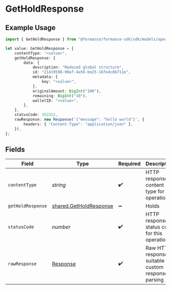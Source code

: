 # GetHoldResponse

## Example Usage

```typescript
import { GetHoldResponse } from "@formance/formance-sdk/sdk/models/operations";

let value: GetHoldResponse = {
    contentType: "<value>",
    getHoldResponse: {
        data: {
            description: "Reduced global structure",
            id: "21419598-90af-4a56-be25-16fe4c8b711e",
            metadata: {
                key: "<value>",
            },
            originalAmount: BigInt("100"),
            remaining: BigInt("10"),
            walletID: "<value>",
        },
    },
    statusCode: 352312,
    rawResponse: new Response('{"message": "hello world"}', {
        headers: { "Content-Type": "application/json" },
    }),
};
```

## Fields

| Field                                                                   | Type                                                                    | Required                                                                | Description                                                             |
| ----------------------------------------------------------------------- | ----------------------------------------------------------------------- | ----------------------------------------------------------------------- | ----------------------------------------------------------------------- |
| `contentType`                                                           | *string*                                                                | :heavy_check_mark:                                                      | HTTP response content type for this operation                           |
| `getHoldResponse`                                                       | [shared.GetHoldResponse](../../../sdk/models/shared/getholdresponse.md) | :heavy_minus_sign:                                                      | Holds                                                                   |
| `statusCode`                                                            | *number*                                                                | :heavy_check_mark:                                                      | HTTP response status code for this operation                            |
| `rawResponse`                                                           | [Response](https://developer.mozilla.org/en-US/docs/Web/API/Response)   | :heavy_check_mark:                                                      | Raw HTTP response; suitable for custom response parsing                 |